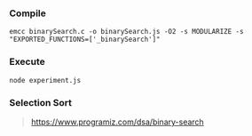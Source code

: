 ### Compile
```
emcc binarySearch.c -o binarySearch.js -O2 -s MODULARIZE -s "EXPORTED_FUNCTIONS=['_binarySearch']"
```

### Execute
```
node experiment.js
```

### Selection Sort
> https://www.programiz.com/dsa/binary-search